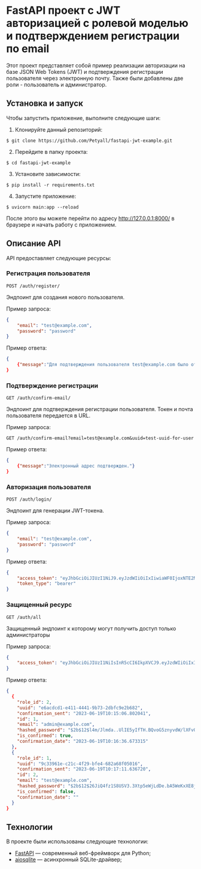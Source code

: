 # FastAPI проект с JWT авторизацией с ролевой моделью и подтверждением регистрации по email

Этот проект представляет собой пример реализации авторизации на базе JSON Web Tokens (JWT) и подтверждения регистрации пользователя через электронную почту. Также были добавлены две роли - пользователь и администратор.

## Установка и запуск

Чтобы запустить приложение, выполните следующие шаги:

1. Клонируйте данный репозиторий:

```
$ git clone https://github.com/Petyall/fastapi-jwt-example.git
```

2. Перейдите в папку проекта:

```
$ cd fastapi-jwt-example
```

3. Установите зависимости:

```
$ pip install -r requirements.txt
```

4. Запустите приложение:

```
$ uvicorn main:app --reload
```

После этого вы можете перейти по адресу http://127.0.0.1:8000/ в браузере и начать работу с приложением.

## Описание API

API предоставляет следующие ресурсы:

### Регистрация пользователя

`POST /auth/register/`

Эндпоинт для создания нового пользователя.

Пример запроса:
```json
{
    "email": "test@example.com",
    "password": "password"
}
```

Пример ответа:
```json
{
    {"message":"Для подтверждения пользователя test@example.com было отправлено письмо с ссылкой для завершения регистрации"}
}
```

### Подтверждение регистрации

`GET /auth/confirm-email/`

Эндпоинт для подтверждения регистрации пользователя. Токен и почта пользователя передается в URL.

Пример запроса:
```
GET /auth/confirm-email?email=test@example.com&uuid=test-uuid-for-user
```

Пример ответа:
```json
{
    {"message":"Электронный адрес подтвержден."}
}
```

### Авторизация пользователя

`POST /auth/login/`

Эндпоинт для генерации JWT-токена.

Пример запроса:
```json
{
    "email": "test@example.com",
    "password": "password"
}
```

Пример ответа:
```json
{
    "access_token": "eyJhbGciOiJIUzI1NiJ9.eyJzdWIiOiIxIiwiaWF0IjoxNTE2MjM5MDIyfQ.lZxLw3QsZVv3tH5G0PKplbWJkX90F-10x6BbPKH_7Y",
    "token_type": "bearer"
}
```

### Защищенный ресурс

`GET /auth/all`

Защищенный эндпоинт к которому могут получить доступ только администраторы

Пример запроса:
```json
{
    "access_token": "eyJhbGciOiJIUzI1NiIsInR5cCI6IkpXVCJ9.eyJzdWIiOiIxIiwiZXhwIjoxNjg3MDA1MjA4fQ.QEkRfGoHnUhwVI3xczP8OE8QkGkMX02pEU1W2z4zScM"
}
```

Пример ответа:
```json
{
  {
    "role_id": 2,
    "uuid": "e6acdcd1-e411-4441-9b73-2dbfc9e2b682",
    "confirmation_sent": "2023-06-19T10:15:06.802041",
    "id": 1,
    "email": "admin@example.com",
    "hashed_password": "$2b$12$l4m/Jlmda..UlIE5yIfTH.BQvoG5znyvdW/lXFvOcZQvfa.Tr2Eru",
    "is_confirmed": true,
    "confirmation_date": "2023-06-19T10:16:36.673315"
  },
  {
    "role_id": 1,
    "uuid": "9c33961e-c21c-4f29-bfe4-682a68f05016",
    "confirmation_sent": "2023-06-19T10:17:11.636720",
    "id": 2,
    "email": "test@example.com",
    "hashed_password": "$2b$12$26JiQ4fz1S8USV3.3Xtp5eWjLdDe.bA5WeKxXE8jIqLkqIkkzolUO",
    "is_confirmed": false,
    "confirmation_date": ""
  }
}
```

## Технологии

В проекте были использованы следующие технологии:

- [FastAPI](https://fastapi.tiangolo.com/) — современный веб-фреймворк для Python;
- [aiosqlite](https://github.com/omnilib/aiosqlite) — асинхронный SQLite-драйвер;